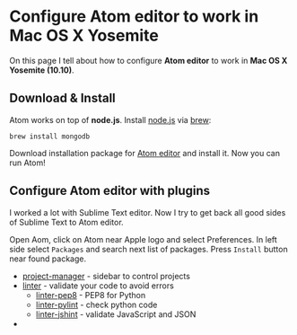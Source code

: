 Configure Atom editor to work in Mac OS X Yosemite
==========

On this page I tell about how to configure **Atom editor** to work in **Mac OS X Yosemite (10.10)**.


Download & Install
----------

Atom works on top of **node.js**. Install [node.js](http://nodejs.org) via [brew](http://brew.sh):

```
brew install mongodb
```

Download installation package for [Atom editor](https://atom.io) and install it. Now you can run Atom!


Configure Atom editor with plugins
----------

I worked a lot with Sublime Text editor. Now I try to get back all good sides of Sublime Text to Atom editor.

Open Aom, click on Atom near Apple logo and select Preferences. In left side select `Packages` and search next list of packages. Press `Install` button near found package.
- [project-manager](https://atom.io/packages/project-manager) - sidebar to control projects
- [linter](https://atom.io/packages/linter) - validate your code to avoid errors
  - [linter-pep8](https://atom.io/packages/linter-pep8) - PEP8 for Python
  - [linter-pylint](https://atom.io/packages/linter-pylint) - check python code
  - [linter-jshint](https://atom.io/packages/linter-jshint) - validate JavaScript and JSON
- 
